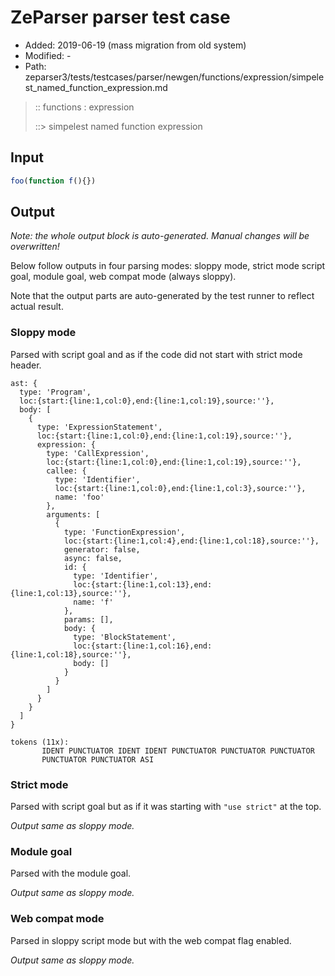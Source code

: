 # ZeParser parser test case

- Added: 2019-06-19 (mass migration from old system)
- Modified: -
- Path: zeparser3/tests/testcases/parser/newgen/functions/expression/simpelest_named_function_expression.md

> :: functions : expression
>
> ::> simpelest named function expression

## Input

`````js
foo(function f(){})
`````

## Output

_Note: the whole output block is auto-generated. Manual changes will be overwritten!_

Below follow outputs in four parsing modes: sloppy mode, strict mode script goal, module goal, web compat mode (always sloppy).

Note that the output parts are auto-generated by the test runner to reflect actual result.

### Sloppy mode

Parsed with script goal and as if the code did not start with strict mode header.

`````
ast: {
  type: 'Program',
  loc:{start:{line:1,col:0},end:{line:1,col:19},source:''},
  body: [
    {
      type: 'ExpressionStatement',
      loc:{start:{line:1,col:0},end:{line:1,col:19},source:''},
      expression: {
        type: 'CallExpression',
        loc:{start:{line:1,col:0},end:{line:1,col:19},source:''},
        callee: {
          type: 'Identifier',
          loc:{start:{line:1,col:0},end:{line:1,col:3},source:''},
          name: 'foo'
        },
        arguments: [
          {
            type: 'FunctionExpression',
            loc:{start:{line:1,col:4},end:{line:1,col:18},source:''},
            generator: false,
            async: false,
            id: {
              type: 'Identifier',
              loc:{start:{line:1,col:13},end:{line:1,col:13},source:''},
              name: 'f'
            },
            params: [],
            body: {
              type: 'BlockStatement',
              loc:{start:{line:1,col:16},end:{line:1,col:18},source:''},
              body: []
            }
          }
        ]
      }
    }
  ]
}

tokens (11x):
       IDENT PUNCTUATOR IDENT IDENT PUNCTUATOR PUNCTUATOR PUNCTUATOR
       PUNCTUATOR PUNCTUATOR ASI
`````

### Strict mode

Parsed with script goal but as if it was starting with `"use strict"` at the top.

_Output same as sloppy mode._

### Module goal

Parsed with the module goal.

_Output same as sloppy mode._

### Web compat mode

Parsed in sloppy script mode but with the web compat flag enabled.

_Output same as sloppy mode._

